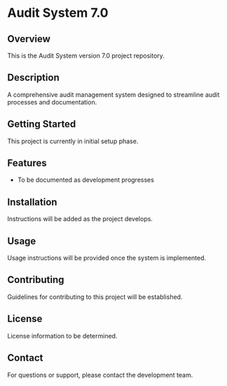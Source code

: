 # Audit System 7.0

## Overview
This is the Audit System version 7.0 project repository.

## Description
A comprehensive audit management system designed to streamline audit processes and documentation.

## Getting Started
This project is currently in initial setup phase.

## Features
- To be documented as development progresses

## Installation
Instructions will be added as the project develops.

## Usage
Usage instructions will be provided once the system is implemented.

## Contributing
Guidelines for contributing to this project will be established.

## License
License information to be determined.

## Contact
For questions or support, please contact the development team.

